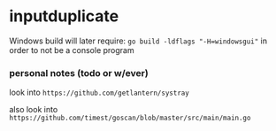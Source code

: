 # inputduplicate

Windows build will later require:
`go build -ldflags "-H=windowsgui"`
in order to not be a console program

### personal notes (todo or w/ever)

look into `https://github.com/getlantern/systray`

also look into `https://github.com/timest/goscan/blob/master/src/main/main.go`
